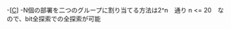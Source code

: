 -[[C](https://atcoder.jp/contests/abc374/tasks/abc374_c)]
-N個の部署を二つのグループに割り当てる方法は2^n　通り
n <= 20　なので、bit全探索での全探索が可能
